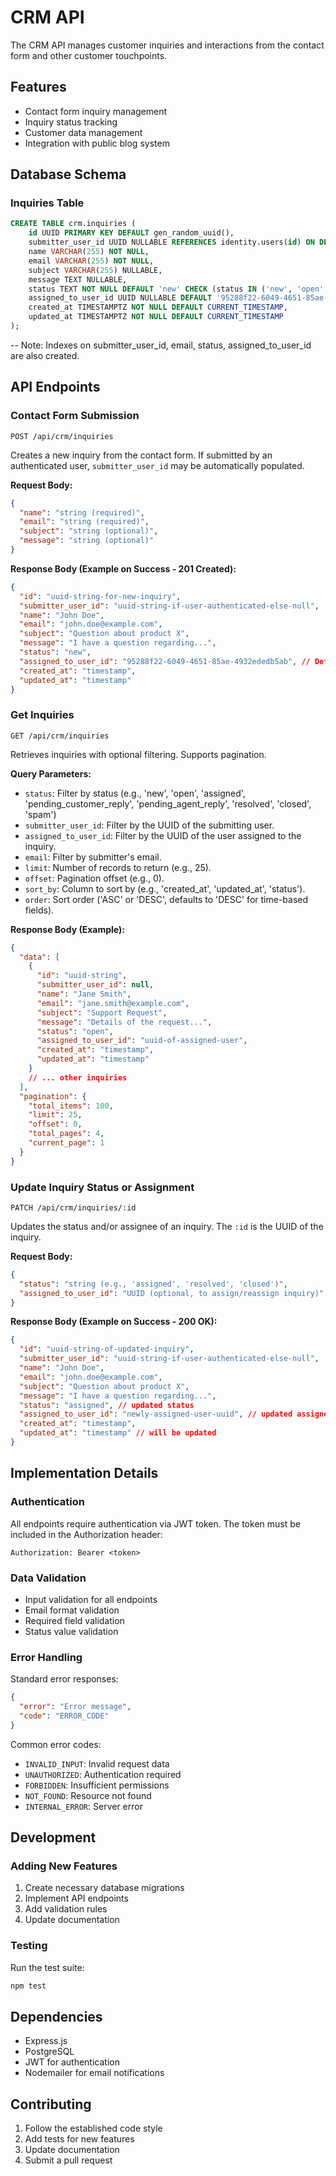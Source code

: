 # CRM API

The CRM API manages customer inquiries and interactions from the contact form and other customer touchpoints.

## Features

- Contact form inquiry management
- Inquiry status tracking
- Customer data management
- Integration with public blog system

## Database Schema

### Inquiries Table
```sql
CREATE TABLE crm.inquiries (
    id UUID PRIMARY KEY DEFAULT gen_random_uuid(),
    submitter_user_id UUID NULLABLE REFERENCES identity.users(id) ON DELETE SET NULL,
    name VARCHAR(255) NOT NULL,
    email VARCHAR(255) NOT NULL,
    subject VARCHAR(255) NULLABLE,
    message TEXT NULLABLE,
    status TEXT NOT NULL DEFAULT 'new' CHECK (status IN ('new', 'open', 'assigned', 'pending_customer_reply', 'pending_agent_reply', 'resolved', 'closed', 'spam')),
    assigned_to_user_id UUID NULLABLE DEFAULT '95288f22-6049-4651-85ae-4932ededb5ab' REFERENCES identity.users(id) ON DELETE SET NULL,
    created_at TIMESTAMPTZ NOT NULL DEFAULT CURRENT_TIMESTAMP,
    updated_at TIMESTAMPTZ NOT NULL DEFAULT CURRENT_TIMESTAMP
);
```
-- Note: Indexes on submitter_user_id, email, status, assigned_to_user_id are also created.

## API Endpoints

### Contact Form Submission

```http
POST /api/crm/inquiries
```

Creates a new inquiry from the contact form. If submitted by an authenticated user, `submitter_user_id` may be automatically populated.

**Request Body:**
```json
{
  "name": "string (required)",
  "email": "string (required)",
  "subject": "string (optional)",
  "message": "string (optional)"
}
```
**Response Body (Example on Success - 201 Created):**
```json
{
  "id": "uuid-string-for-new-inquiry",
  "submitter_user_id": "uuid-string-if-user-authenticated-else-null",
  "name": "John Doe",
  "email": "john.doe@example.com",
  "subject": "Question about product X",
  "message": "I have a question regarding...",
  "status": "new",
  "assigned_to_user_id": "95288f22-6049-4651-85ae-4932ededb5ab", // Default assignee
  "created_at": "timestamp",
  "updated_at": "timestamp"
}
```

### Get Inquiries

```http
GET /api/crm/inquiries
```

Retrieves inquiries with optional filtering. Supports pagination.

**Query Parameters:**
- `status`: Filter by status (e.g., 'new', 'open', 'assigned', 'pending_customer_reply', 'pending_agent_reply', 'resolved', 'closed', 'spam')
- `submitter_user_id`: Filter by the UUID of the submitting user.
- `assigned_to_user_id`: Filter by the UUID of the user assigned to the inquiry.
- `email`: Filter by submitter's email.
- `limit`: Number of records to return (e.g., 25).
- `offset`: Pagination offset (e.g., 0).
- `sort_by`: Column to sort by (e.g., 'created_at', 'updated_at', 'status').
- `order`: Sort order ('ASC' or 'DESC', defaults to 'DESC' for time-based fields).

**Response Body (Example):**
```json
{
  "data": [
    {
      "id": "uuid-string",
      "submitter_user_id": null,
      "name": "Jane Smith",
      "email": "jane.smith@example.com",
      "subject": "Support Request",
      "message": "Details of the request...",
      "status": "open",
      "assigned_to_user_id": "uuid-of-assigned-user",
      "created_at": "timestamp",
      "updated_at": "timestamp"
    }
    // ... other inquiries
  ],
  "pagination": {
    "total_items": 100,
    "limit": 25,
    "offset": 0,
    "total_pages": 4,
    "current_page": 1
  }
}
```

### Update Inquiry Status or Assignment

```http
PATCH /api/crm/inquiries/:id
```

Updates the status and/or assignee of an inquiry. The `:id` is the UUID of the inquiry.

**Request Body:**
```json
{
  "status": "string (e.g., 'assigned', 'resolved', 'closed')",
  "assigned_to_user_id": "UUID (optional, to assign/reassign inquiry)"
}
```
**Response Body (Example on Success - 200 OK):**
```json
{
  "id": "uuid-string-of-updated-inquiry",
  "submitter_user_id": "uuid-string-if-user-authenticated-else-null",
  "name": "John Doe",
  "email": "john.doe@example.com",
  "subject": "Question about product X",
  "message": "I have a question regarding...",
  "status": "assigned", // updated status
  "assigned_to_user_id": "newly-assigned-user-uuid", // updated assignee
  "created_at": "timestamp",
  "updated_at": "timestamp" // will be updated
}
```

## Implementation Details

### Authentication
All endpoints require authentication via JWT token. The token must be included in the Authorization header:
```http
Authorization: Bearer <token>
```

### Data Validation
- Input validation for all endpoints
- Email format validation
- Required field validation
- Status value validation

### Error Handling
Standard error responses:
```json
{
  "error": "Error message",
  "code": "ERROR_CODE"
}
```

Common error codes:
- `INVALID_INPUT`: Invalid request data
- `UNAUTHORIZED`: Authentication required
- `FORBIDDEN`: Insufficient permissions
- `NOT_FOUND`: Resource not found
- `INTERNAL_ERROR`: Server error

## Development

### Adding New Features
1. Create necessary database migrations
2. Implement API endpoints
3. Add validation rules
4. Update documentation

### Testing
Run the test suite:
```bash
npm test
```

## Dependencies
- Express.js
- PostgreSQL
- JWT for authentication
- Nodemailer for email notifications

## Contributing
1. Follow the established code style
2. Add tests for new features
3. Update documentation
4. Submit a pull request 